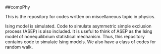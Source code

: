 ##compPhy

This is the repository for codes written on miscellaneous topic in physics. 

Ising model is simulated. Code to simulate asymmetric simple exclusion process (ASEP) is also included. It is useful to think of ASEP as the Ising model of nonequilibrium statistical mechanism. Thus, this repository contains code to simulate Ising models. We also have a class of codes for random walk. 










